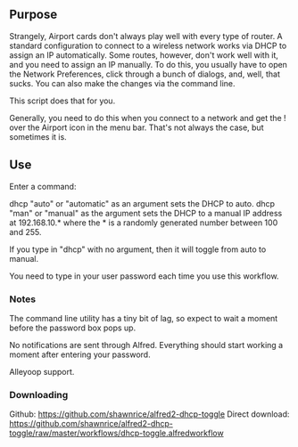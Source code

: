 ## Purpose

Strangely, Airport cards don't always play well with every type of router. A standard configuration to connect to a wireless network works via DHCP to assign an IP automatically. Some routes, however, don't work well with it, and you need to assign an IP manually. To do this, you usually have to open the Network Preferences, click through a bunch of dialogs, and, well, that sucks. You can also make the changes via the command line.

This script does that for you.

Generally, you need to do this when you connect to a network and get the ! over the Airport icon in the menu bar. That's not always the case, but sometimes it is.

## Use

Enter a command:

dhcp "auto" or "automatic" as an argument sets the DHCP to auto.
dhcp "man" or "manual" as the argument sets the DHCP to a manual IP address at 192.168.10.* where the * is a randomly generated number between 100 and 255.

If you type in "dhcp" with no argument, then it will toggle from auto to manual.

You need to type in your user password each time you use this workflow.


### Notes

The command line utility has a tiny bit of lag, so expect to wait a moment before the password box pops up.

No notifications are sent through Alfred. Everything should start working a moment after entering your password.

Alleyoop support.

### Downloading

Github: https://github.com/shawnrice/alfred2-dhcp-toggle
Direct download: https://github.com/shawnrice/alfred2-dhcp-toggle/raw/master/workflows/dhcp-toggle.alfredworkflow